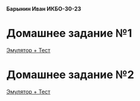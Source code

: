 **Барынин Иван ИКБО-30-23**
# Домашнее задание №1
[Эмулятор + Тест](https://github.com/Wespn420/Config1/tree/main/HW)
# Домашнее задание №2
[Эмулятор + Тест](https://github.com/Wespn420/Config1/tree/main/hw2)

